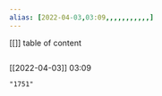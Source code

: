 ```yaml
---
alias: [2022-04-03,03:09,,,,,,,,,,,]
---
```

[[]]
table of content
```toc
```

[[2022-04-03]] 03:09

```query
"1751"
```